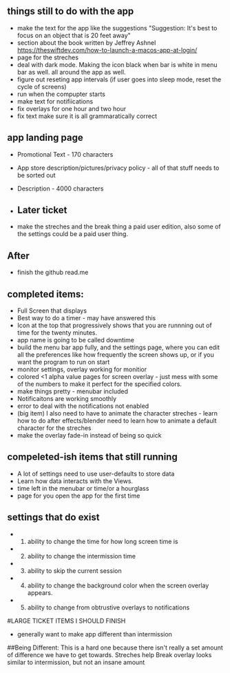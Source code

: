 ## things still to do with the app
- make the text for the app like the suggestions "Suggestion: It's best to focus on an object that is 20 feet away"
- section about the book written by Jeffrey Ashnel
https://theswiftdev.com/how-to-launch-a-macos-app-at-login/
- page for the streches
- deal with dark mode. Making the icon black when bar is white in menu bar as well. all around the app as well.
- figure out reseting app intervals (if user goes into sleep mode, reset the cycle of screens)
- run when the compupter starts
- make text for notifiications
- fix overlays for one hour and two hour
- fix text make sure it is all grammaratically correct

## app landing page
- Promotional Text - 170 characters 
- App store description/pictures/privacy policy - all of that stuff needs to be sorted out 
- Description - 4000 characters 

- ## Later ticket
- make the streches and the break thing a paid user edition, also some of the settings could be a paid user thing. 

## After 
- finish the github read.me

## completed items: </br >
- Full Screen that displays 
- Best way to do a timer - may have answered this </br>
- Icon at the top that progressively shows that you are runnning out of time for the twenty minutes.
- app name is going to be called downtime
- build the menu bar app fully, and the settings page, where you can edit all the preferences like how frequently the screen shows up, or if you want the program to run on start
- monitor settings, overlay working for monitior
- colored <1 alpha value pages for screen overlay - just mess with some of the numbers to make it perfect for the specified colors. 
- make things pretty - menubar included
- Notificaitons are working smoothly
- error to deal with the notifications not enabled
- (big item) I also need to have to animate the character streches - learn how to do after effects/blender need to learn how to animate a default character for the streches </br>
- make the overlay fade-in instead of being so quick
## compeleted-ish items that still running
- A lot of settings need to use user-defaults to store data
- Learn how data interacts with the Views. </br>
- time left in the menubar or time/or a hourglass 
- page for you open the app for the first time

## settings that do exist
- 1. ability to change the time for how long screen time is 
- 2. ability to change the intermission time
- 3. ability to skip the current session
- 4. ability to change the background color when the screen overlay appears.
- 5. ability to change from obtrustive overlays to notifications


#LARGE TICKET ITEMS I SHOULD FINISH

- generally want to make app different than intermission

##Being Different:
This is a hard one because there isn't really a set amount of difference we have to get towards.
Streches help 
Break overlay looks similar to intermission, but not an insane amount
